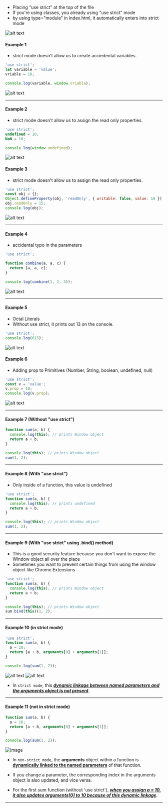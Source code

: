 - Placing "use strict" at the top of the file
- If you're using classes, you already using "use strict" mode
- by using type="module" in index.html, it automatically enters into strict mode

<!-- HERE 1 -->

![alt text](/js/JS_Advanced_Concepts/images_used/Strict_Mode-1.png)


#### Example 1

- strict mode doesn't allow us to create acciedental variables.

```js
'use strict';
let variable = 'value';
vriable = 10;

console.log(variable, window.vriable);
```

<!-- HERE 2 -->

![alt text](/js/JS_Advanced_Concepts/images_used/Strict_Mode-2.png)

---

#### Example 2

- strict mode doesn't allow us to assign the read only properties.

```js
'use strict';
undefined = 10;
NaN = 10;

console.log(window.undefined);
```

<!-- HERE 3 -->

![alt text](/js/JS_Advanced_Concepts/images_used/Strict_Mode-3.png)

#### Example 3

- strict mode doesn't allow us to assign the read only properties.

```js
'use strict';
const obj = {};
Object.defineProperty(obj, 'readOnly', { writable: false, value: 10 });
obj.readOnly = 15;
console.log(obj);
```

<!-- HERE 4 -->

![alt text](/js/JS_Advanced_Concepts/images_used/Strict_Mode-4.png)

---

#### Example 4

- accidental typo in the parameters

```js
'use strict';

function combine(a, a, c) {
  return [a, a, c];
}

console.log(combine(1, 2, 3));
```

<!-- HERE 5 -->

![alt text](/js/JS_Advanced_Concepts/images_used/Strict_Mode-5.png)

---

#### Example 5

- Octal Literals
- Without use strict, it prints out 13 on the console.

```js
'use strict';
console.log(015);
```

<!-- HERE 6 -->

![alt text](/js/JS_Advanced_Concepts/images_used/Strict_Mode-6.png)


#### Example 6

- Adding prop to Primitives (Number, String, boolean, undefined, null)

```js
'use strict';
const v = 'value';
v.prop = 10;
console.log(v.prop);
```

<!-- HERE 7 -->

![alt text](/js/JS_Advanced_Concepts/images_used/Strict_Mode-7.png)

---

#### Example 7 (Without "use strict")

```js
function sum(a, b) {
  console.log(this); // prints Window object
  return a + b;
}

console.log(this); // prints Window object
sum(1, 2);
```

---

#### Example 8 (With "use strict")

- Only inside of a function, this value is undefined

```js
'use strict';
function sum(a, b) {
  console.log(this); // prints undefined
  return a + b;
}

console.log(this); // prints Window object
sum(1, 2);
```

---

#### Example 9 (With "use strict" using .bind() method)

- This is a good security feature because you don't want to expose the Window object all over the place
- Sometimes you want to prevent certain things from using the window object like Chrome Extensions

```js
'use strict';
function sum(a, b) {
  console.log(this); // prints Window object
  return a + b;
}

console.log(this); // prints Window object
sum.bind(this)(1, 2);
```

---

#### Example 10 (in strict mode)

```js
'use strict';
function sum(a, b) {
  a = 10;
  return [a + b, arguments[0] + arguments[1]];
}

console.log(sum(1, 2));
```

<!-- HERE 8 -->

![alt text](/js/JS_Advanced_Concepts/images_used/Strict_Mode-8.png)
![alt text](/js/JS_Advanced_Concepts/images_used/Strict_Mode-9.png)


- In `strict mode`, this <ins>**_dynamic linkage between named parameters and the arguments object is not present_**</ins>.

---

#### Example 11 (not in strict mode)

```js
function sum(a, b) {
  a = 10;
  return [a + b, arguments[0] + arguments[1]];
}

console.log(sum(1, 2));
```

<!-- HERE 9 -->

![image](https://user-images.githubusercontent.com/42731246/215264867-bf92a1e4-207d-4a79-a65e-fdd6361f8e86.png)

- In `non-strict mode`, the **arguments** object within a function is <ins>**dynamically linked to the named parameters**</ins> of that function.
- If you change a parameter, the corresponding index in the arguments object is also updated, and vice versa.

- For the first sum function (without 'use strict'), <ins>**_when you assign a = 10, it also updates arguments[0] to 10 because of this dynamic linkage_**</ins>.

---
